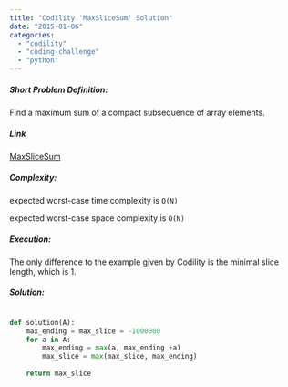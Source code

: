 ```yaml
---
title: "Codility 'MaxSliceSum' Solution"
date: "2015-01-06"
categories: 
  - "codility"
  - "coding-challenge"
  - "python"
---
```


##### Short Problem Definition:

Find a maximum sum of a compact subsequence of array elements.

##### Link

[MaxSliceSum](https://codility.com/demo/take-sample-test/max_slice_sum)

##### Complexity:

expected worst-case time complexity is `O(N)`

expected worst-case space complexity is `O(N)`

##### Execution:

The only difference to the example given by Codility is the minimal slice length, which is 1.

##### Solution:

```python

def solution(A):
    max_ending = max_slice = -1000000
    for a in A:
        max_ending = max(a, max_ending +a)
        max_slice = max(max_slice, max_ending)
        
    return max_slice
```
